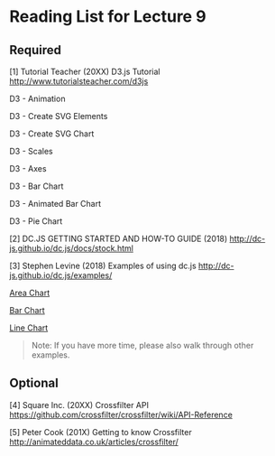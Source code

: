 # Reading List for Lecture 9

## Required

[1] Tutorial Teacher (20XX) D3.js Tutorial http://www.tutorialsteacher.com/d3js

D3 - Animation

D3 - Create SVG Elements

D3 - Create SVG Chart

D3 - Scales

D3 - Axes

D3 - Bar Chart

D3 - Animated Bar Chart

D3 - Pie Chart

[2] DC.JS GETTING STARTED AND HOW-TO GUIDE (2018) http://dc-js.github.io/dc.js/docs/stock.html


[3] Stephen Levine (2018) Examples of using dc.js http://dc-js.github.io/dc.js/examples/

[Area Chart](http://dc-js.github.io/dc.js/examples/area.html)

[Bar Chart](http://dc-js.github.io/dc.js/examples/bar.html)

[Line Chart](http://dc-js.github.io/dc.js/examples/line.html)

>Note: If you have more time, please also walk through other examples.

## Optional

[4] Square Inc. (20XX) Crossfilter API https://github.com/crossfilter/crossfilter/wiki/API-Reference

[5] Peter Cook (201X) Getting to know Crossfilter http://animateddata.co.uk/articles/crossfilter/